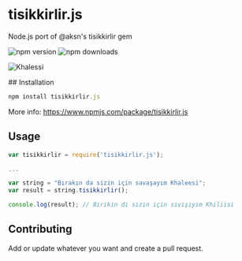# tisikkirlir.js
Node.js port of @aksn's tisikkirlir gem

![npm version](https://img.shields.io/npm/v/tisikkirlir.js.svg?style=flat)
![npm downloads](https://img.shields.io/npm/dm/tisikkirlir.js.svg?style=flat)

![Khalessi](https://dl.dropbox.com/s/x2otko6ropilnb0/Birikindi-sizin-i%C3%A7in-sivisiyim-kilisi.jpg)

## Installation
```JavaScript
npm install tisikkirlir.js
```
More info: https://www.npmjs.com/package/tisikkirlir.js

## Usage
```JavaScript
var tisikkirlir = require('tisikkirlir.js');

...

var string = "Bırakın da sizin için savaşayım Khaleesi";
var result = string.tisikkirlir();

console.log(result); // Birikin di sizin için sivişiyim Khiliisi
```

## Contributing
Add or update whatever you want and create a pull request.
